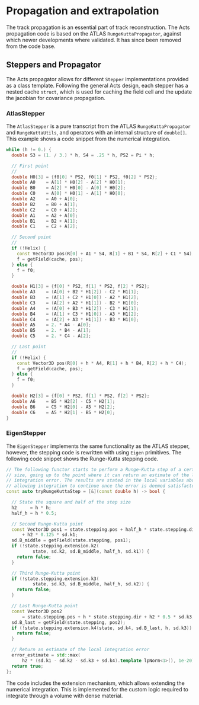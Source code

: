 # Propagation and extrapolation

The track propagation is an essential part of track reconstruction. The Acts
propagation code is based on the ATLAS `RungeKuttaPropagator`, against which
newer developments where validated. It has since been removed from the
code base.

## Steppers and Propagator

The Acts propagator allows for different `Stepper` implementations provided as a
class template. Following the general Acts design, each stepper has a nested
cache `struct`, which is used for caching the field cell and the update the
jacobian for covariance propagation.

### AtlasStepper

The `AtlasStepper` is a pure transcript from the ATLAS `RungeKuttaPropagator`
and `RungeKuttaUtils`, and operators with an internal structure of `double[]`.
This example shows a code snippet from the numerical integration.

```cpp
while (h != 0.) {
  double S3 = (1. / 3.) * h, S4 = .25 * h, PS2 = Pi * h;

  // First point
  //
  double H0[3] = {f0[0] * PS2, f0[1] * PS2, f0[2] * PS2};
  double A0    = A[1] * H0[2] - A[2] * H0[1];
  double B0    = A[2] * H0[0] - A[0] * H0[2];
  double C0    = A[0] * H0[1] - A[1] * H0[0];
  double A2    = A0 + A[0];
  double B2    = B0 + A[1];
  double C2    = C0 + A[2];
  double A1    = A2 + A[0];
  double B1    = B2 + A[1];
  double C1    = C2 + A[2];

  // Second point
  //
  if (!Helix) {
    const Vector3D pos(R[0] + A1 * S4, R[1] + B1 * S4, R[2] + C1 * S4);
    f = getField(cache, pos);
  } else {
    f = f0;
  }

  double H1[3] = {f[0] * PS2, f[1] * PS2, f[2] * PS2};
  double A3    = (A[0] + B2 * H1[2]) - C2 * H1[1];
  double B3    = (A[1] + C2 * H1[0]) - A2 * H1[2];
  double C3    = (A[2] + A2 * H1[1]) - B2 * H1[0];
  double A4    = (A[0] + B3 * H1[2]) - C3 * H1[1];
  double B4    = (A[1] + C3 * H1[0]) - A3 * H1[2];
  double C4    = (A[2] + A3 * H1[1]) - B3 * H1[0];
  double A5    = 2. * A4 - A[0];
  double B5    = 2. * B4 - A[1];
  double C5    = 2. * C4 - A[2];

  // Last point
  //
  if (!Helix) {
    const Vector3D pos(R[0] + h * A4, R[1] + h * B4, R[2] + h * C4);
    f = getField(cache, pos);
  } else {
    f = f0;
  }

  double H2[3] = {f[0] * PS2, f[1] * PS2, f[2] * PS2};
  double A6    = B5 * H2[2] - C5 * H2[1];
  double B6    = C5 * H2[0] - A5 * H2[2];
  double C6    = A5 * H2[1] - B5 * H2[0];
}
```

### EigenStepper

The `EigenStepper` implements the same functionality as the ATLAS stepper,
however, the stepping code is rewritten with using `Eigen` primitives. The
following code snippet shows the Runge-Kutta stepping code.

```cpp
// The following functor starts to perform a Runge-Kutta step of a certain
// size, going up to the point where it can return an estimate of the local
// integration error. The results are stated in the local variables above,
// allowing integration to continue once the error is deemed satisfactory
const auto tryRungeKuttaStep = [&](const double h) -> bool {

  // State the square and half of the step size
  h2     = h * h;
  half_h = h * 0.5;

  // Second Runge-Kutta point
  const Vector3D pos1 = state.stepping.pos + half_h * state.stepping.dir
      + h2 * 0.125 * sd.k1;
  sd.B_middle = getField(state.stepping, pos1);
  if (!state.stepping.extension.k2(
          state, sd.k2, sd.B_middle, half_h, sd.k1)) {
    return false;
  }

  // Third Runge-Kutta point
  if (!state.stepping.extension.k3(
          state, sd.k3, sd.B_middle, half_h, sd.k2)) {
    return false;
  }

  // Last Runge-Kutta point
  const Vector3D pos2
      = state.stepping.pos + h * state.stepping.dir + h2 * 0.5 * sd.k3;
  sd.B_last = getField(state.stepping, pos2);
  if (!state.stepping.extension.k4(state, sd.k4, sd.B_last, h, sd.k3)) {
    return false;
  }

  // Return an estimate of the local integration error
  error_estimate = std::max(
      h2 * (sd.k1 - sd.k2 - sd.k3 + sd.k4).template lpNorm<1>(), 1e-20);
  return true;
};
```

The code includes the extension mechanism, which allows extending the numerical
integration. This is implemented for the custom logic required to integrate
through a volume with dense material.
